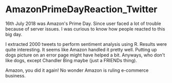 # AmazonPrimeDayReaction_Twitter

16th July 2018 was Amazon's Prime Day.
Since user faced a lot of trouble because of server issues. I was curious to know how people reacted to this big day.

I extracted 2000 tweets to perform sentiment analysis using R. Results were quite interesting. It seems like Amazon handled it pretty well. Putting up dogs picture on an error page might have helped a bit. Anyways, who don't like dogs, except Chandler Bing maybe (just a FRIENDs thing). 


Amazon, you did it again!
No wonder Amazon is ruling e-commerce business.

